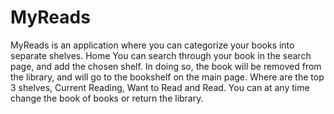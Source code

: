 # MyReads
MyReads is an application where you can categorize your books into separate shelves. Home You can search through your book in the search page, and add the chosen shelf. In doing so, the book will be removed from the library, and will go to the bookshelf on the main page. Where are the top 3 shelves, Current Reading, Want to Read and Read. You can at any time change the book of books or return the library.
